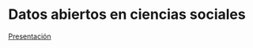 # Datos abiertos en ciencias sociales

[Presentación](https://franciscomeneses.github.io/Clase_cienciaabierta/Presentacion.html)
